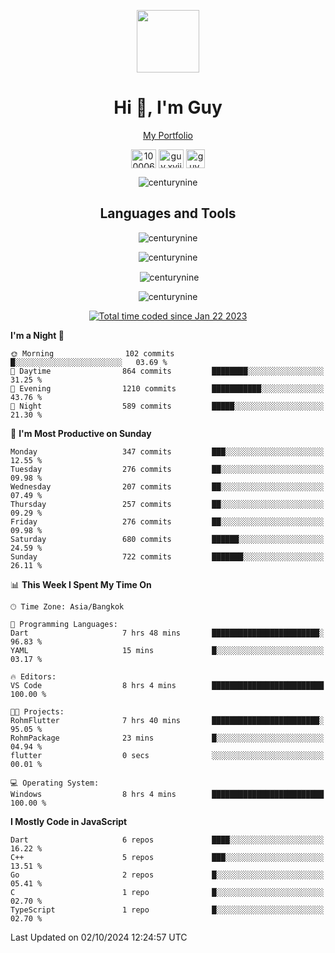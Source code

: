 
<p align="center"><a href="https://portfolio-nextjs-puce-omega.vercel.app/" traget="_blank"> <img src="https://user-images.githubusercontent.com/109062980/213915698-3e79c409-24f8-4471-a5f8-e7a842ad3a0a.gif" width="100" /> </a></p>
 
<h1 align="center">Hi 👋, I'm Guy</h1>
<p align="center"><a href="https://portfolio-nextjs-puce-omega.vercel.app/" traget="_blank"> My Portfolio </a></p>

<p align="center">
<a href="https://fb.com/100006608053988" target="blank"><img align="center" src="https://raw.githubusercontent.com/rahuldkjain/github-profile-readme-generator/master/src/images/icons/Social/facebook.svg" alt="100006608053988" height="30" width="40" /></a>
<a href="https://instagram.com/guy.xvii" target="blank"><img align="center" src="https://raw.githubusercontent.com/rahuldkjain/github-profile-readme-generator/master/src/images/icons/Social/instagram.svg" alt="guy.xvii" height="30" width="40" /></a>
<a href="mailto:lowlifeix@gmail.com" target="blank"><img align="center" src="https://user-images.githubusercontent.com/109062980/226533395-e26b601f-4b8f-456f-affd-55dc944b4149.png" alt="guy.xvii" height="30" width="30" /></a>
 
</p>

<p align="center"> <img src="https://komarev.com/ghpvc/?username=centurynine&label=Profile%20views&color=0e75b6&style=for-the-badge" alt="centurynine" /> </p>

<h2 align="center">Languages and Tools</h3>

<!-- https://skillicons.dev/ -->
<p align="center">
<img src="https://skillicons.dev/icons?i=react,nodejs,tailwind,mongodb,html,css,js,bootstrap,jquery,cloudflare,php,java,cpp,py,dart,flutter,firebase,androidstudio,git,github,linux,mysql,postman,nginx,express" alt="centurynine" /> 
</p>
 
<p align="center"><img align="center" src="https://github-readme-stats-sigma-five.vercel.app/api/top-langs?username=centurynine&show_icons=true&locale=en&layout=compact&theme=" alt="centurynine" /></p>

<p align="center">&nbsp;<img align="center" src="https://github-readme-stats-sigma-five.vercel.app/api?username=centurynine&show_icons=true&locale=en&theme=" alt="centurynine" /></p>

<p align="center"><img align="center" src="https://github-readme-streak-stats.herokuapp.com/?user=centurynine&theme=" alt="centurynine" /></p>
<p align="center">
<a href="https://wakatime.com/@9ded98d1-6308-4a11-a75a-63f31fdc4e7a"><img src="https://wakatime.com/badge/user/9ded98d1-6308-4a11-a75a-63f31fdc4e7a.svg" alt="Total time coded since Jan 22 2023" /></a>
  
<!--START_SECTION:waka-->
**I'm a Night 🦉** 

```text
🌞 Morning                102 commits         █░░░░░░░░░░░░░░░░░░░░░░░░   03.69 % 
🌆 Daytime                864 commits         ████████░░░░░░░░░░░░░░░░░   31.25 % 
🌃 Evening                1210 commits        ███████████░░░░░░░░░░░░░░   43.76 % 
🌙 Night                  589 commits         █████░░░░░░░░░░░░░░░░░░░░   21.30 % 
```
📅 **I'm Most Productive on Sunday** 

```text
Monday                   347 commits         ███░░░░░░░░░░░░░░░░░░░░░░   12.55 % 
Tuesday                  276 commits         ██░░░░░░░░░░░░░░░░░░░░░░░   09.98 % 
Wednesday                207 commits         ██░░░░░░░░░░░░░░░░░░░░░░░   07.49 % 
Thursday                 257 commits         ██░░░░░░░░░░░░░░░░░░░░░░░   09.29 % 
Friday                   276 commits         ██░░░░░░░░░░░░░░░░░░░░░░░   09.98 % 
Saturday                 680 commits         ██████░░░░░░░░░░░░░░░░░░░   24.59 % 
Sunday                   722 commits         ███████░░░░░░░░░░░░░░░░░░   26.11 % 
```


📊 **This Week I Spent My Time On** 

```text
🕑︎ Time Zone: Asia/Bangkok

💬 Programming Languages: 
Dart                     7 hrs 48 mins       ████████████████████████░   96.83 % 
YAML                     15 mins             █░░░░░░░░░░░░░░░░░░░░░░░░   03.17 % 

🔥 Editors: 
VS Code                  8 hrs 4 mins        █████████████████████████   100.00 % 

🐱‍💻 Projects: 
RohmFlutter              7 hrs 40 mins       ████████████████████████░   95.05 % 
RohmPackage              23 mins             █░░░░░░░░░░░░░░░░░░░░░░░░   04.94 % 
flutter                  0 secs              ░░░░░░░░░░░░░░░░░░░░░░░░░   00.01 % 

💻 Operating System: 
Windows                  8 hrs 4 mins        █████████████████████████   100.00 % 
```

**I Mostly Code in JavaScript** 

```text
Dart                     6 repos             ████░░░░░░░░░░░░░░░░░░░░░   16.22 % 
C++                      5 repos             ███░░░░░░░░░░░░░░░░░░░░░░   13.51 % 
Go                       2 repos             █░░░░░░░░░░░░░░░░░░░░░░░░   05.41 % 
C                        1 repo              █░░░░░░░░░░░░░░░░░░░░░░░░   02.70 % 
TypeScript               1 repo              █░░░░░░░░░░░░░░░░░░░░░░░░   02.70 % 
```




 Last Updated on 02/10/2024 12:24:57 UTC
<!--END_SECTION:waka-->
  
</p>

